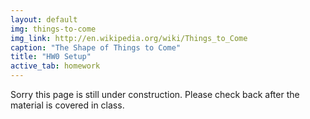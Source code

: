 ```yaml
---
layout: default
img: things-to-come
img_link: http://en.wikipedia.org/wiki/Things_to_Come
caption: "The Shape of Things to Come"
title: "HW0 Setup"
active_tab: homework
---
```


Sorry this page is still under construction. Please check back after the material is covered in class.

